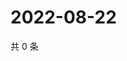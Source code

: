 # 2022-08-22

共 0 条

<!-- BEGIN WEIBO -->
<!-- 最后更新时间 Mon Aug 22 2022 05:00:57 GMT+0800 (China Standard Time) -->

<!-- END WEIBO -->
